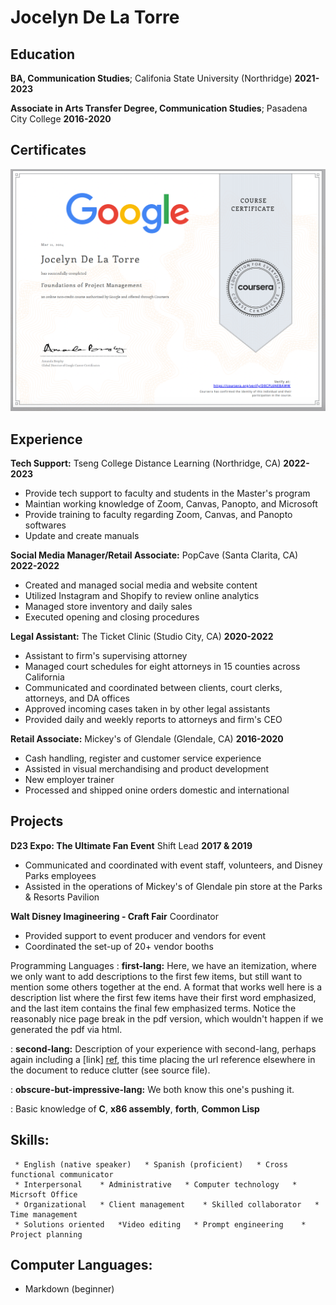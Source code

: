 Jocelyn De La Torre
============


Education
---------

   **BA, Communication Studies**; Califonia State University (Northridge)   **2021-2023**


   **Associate in Arts Transfer Degree, Communication Studies**; Pasadena City College   **2016-2020**

Certificates
---------

![certification](certificate.png)

Experience
----------

**Tech Support:** Tseng College Distance Learning (Northridge, CA)  **2022-2023**

* Provide tech support to faculty and students in the Master's program
* Maintian working knowledge of Zoom, Canvas, Panopto, and Microsoft
* Provide training to faculty regarding Zoom, Canvas, and Panopto softwares
* Update and create manuals

**Social Media Manager/Retail Associate:** PopCave (Santa Clarita, CA)  **2022-2022**

* Created and managed social media and website content
* Utilized Instagram and Shopify to review online analytics
* Managed store inventory and daily sales
* Executed opening and closing procedures

**Legal Assistant:** The Ticket Clinic (Studio City, CA)  **2020-2022**

* Assistant to firm's supervising attorney
* Managed court schedules for eight attorneys in 15 counties across California
* Communicated and coordinated between clients, court clerks, attorneys, and DA offices
* Approved incoming cases taken in by other legal assistants
* Provided daily and weekly reports to attorneys and firm's CEO

**Retail Associate:** Mickey's of Glendale (Glendale, CA)  **2016-2020**

* Cash handling, register and customer service experience
* Assisted in visual merchandising and product development
* New employer trainer
* Processed and shipped onine orders domestic and international

Projects
--------------------

**D23 Expo: The Ultimate Fan Event** Shift Lead    **2017 & 2019**

* Communicated and coordinated with event staff, volunteers, and Disney Parks employees
* Assisted in the operations of Mickey's of Glendale pin store at the Parks & Resorts Pavilion

**Walt Disney Imagineering - Craft Fair** Coordinator

* Provided support to event producer and vendors for event
* Coordinated the set-up of 20+ vendor booths 

Programming Languages
:   **first-lang:** Here, we have an itemization, where we only want
    to add descriptions to the first few items, but still want to
    mention some others together at the end. A format that works well
    here is a description list where the first few items have their
    first word emphasized, and the last item contains the final few
    emphasized terms. Notice the reasonably nice page break in the pdf
    version, which wouldn't happen if we generated the pdf via html.

:   **second-lang:** Description of your experience with second-lang,
    perhaps again including a [link] [ref], this time placing the url
    reference elsewhere in the document to reduce clutter (see source
    file). 

:   **obscure-but-impressive-lang:** We both know this one's pushing
    it.

:   Basic knowledge of **C**, **x86 assembly**, **forth**, **Common Lisp**

[ref]: https://github.com/githubuser/superlongprojectname

Skills:
----------------------------------------
     * English (native speaker)   * Spanish (proficient)   * Cross functional communicator   
     * Interpersonal    * Administrative   * Computer technology   * Micrsoft Office   
     * Organizational   * Client management    * Skilled collaborator   * Time management
     * Solutions oriented   *Video editing   * Prompt engineering    * Project planning

**Computer Languages:**
--------------------
  * Markdown (beginner)
